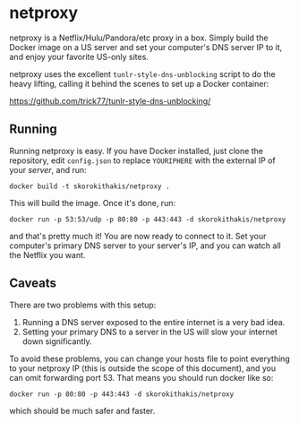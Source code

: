 netproxy
========

netproxy is a Netflix/Hulu/Pandora/etc proxy in a box. Simply build the Docker image on a US server and set your
computer's DNS server IP to it, and enjoy your favorite US-only sites.

netproxy uses the excellent `tunlr-style-dns-unblocking` script to do the heavy lifting, calling it behind the scenes
to set up a Docker container:

https://github.com/trick77/tunlr-style-dns-unblocking/

Running
--------

Running netproxy is easy. If you have Docker installed, just clone the repository, edit `config.json` to replace
`YOURIPHERE` with the external IP of your *server*, and run:

    docker build -t skorokithakis/netproxy .

This will build the image. Once it's done, run:

    docker run -p 53:53/udp -p 80:80 -p 443:443 -d skorokithakis/netproxy

and that's pretty much it! You are now ready to connect to it. Set your computer's primary DNS server to your server's
IP, and you can watch all the Netflix you want.

Caveats
-------
There are two problems with this setup:

1) Running a DNS server exposed to the entire internet is a very bad idea.
2) Setting your primary DNS to a server in the US will slow your internet down significantly.

To avoid these problems, you can change your hosts file to point everything to your netproxy IP (this is outside the
scope of this document), and you can omit forwarding port 53. That means you should run docker like so:

    docker run -p 80:80 -p 443:443 -d skorokithakis/netproxy

which should be much safer and faster.
